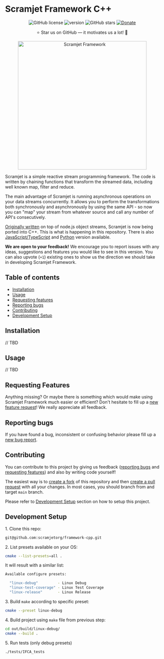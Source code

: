Scramjet Framework C++
==================

<p align="center">
    <a><img src="https://img.shields.io/github/license/scramjetorg/framework-cpp?color=green&style=plastic" alt="GitHub license" /></a>
    <a><img src="https://img.shields.io/github/v/tag/scramjetorg/framework-cpp?label=version&color=blue&style=plastic" alt="version" /></a>
    <a><img src="https://img.shields.io/github/stars/scramjetorg/framework-cpp?color=pink&style=plastic" alt="GitHub stars" /></a>
    <a href="https://www.paypal.com/cgi-bin/webscr?cmd=_s-xclick&hosted_button_id=7F7V65C43EBMW">
        <img src="https://img.shields.io/badge/Donate-PayPal-green.svg?color=yellow&style=plastic" alt="Donate" />
    </a>
</p>
<p align="center">⭐ Star us on GitHub — it motivates us a lot! 🚀 </p>
<p align="center">
    <img src="https://assets.scramjet.org/images/framework-logo-256.svg" width="420" alt="Scramjet Framework">
</p>

Scramjet is a simple reactive stream programming framework. The code is written by chaining functions that transform the streamed data, including well known map, filter and reduce.

The main advantage of Scramjet is running asynchronous operations on your data streams concurrently. It allows you to perform the transformations both synchronously and asynchronously by using the same API - so now you can "map" your stream from whatever source and call any number of API's consecutively.

[Originally written](https://github.com/scramjetorg/scramjet) on top of node.js
object streams, Scramjet is now being ported into C++. This is what is
happening in this repository. There is also [JavaScript/TypeScript](https://github.com/scramjetorg/framework-js) and [Python](https://github.com/scramjetorg/framework-python) version available.

**We are open to your feedback!** We encourage you to report issues with any ideas, suggestions and features you would like to see in this version. You can also upvote (`+1`) existing ones to show us the direction we should take in developing Scramjet Framework.

## Table of contents

- [Installation](#installation)
- [Usage](#usage)
- [Requesting features](#requesting-features)
- [Reporting bugs](#reporting-bugs)
- [Contributing](#contributing)
- [Development Setup](#development-setup)

## Installation

// TBD

## Usage

// TBD

## Requesting Features

Anything missing? Or maybe there is something which would make using Scramjet Framework much easier or efficient? Don't hesitate to fill up a [new feature request](https://github.com/scramjetorg/framework-cpp/issues/new)! We really appreciate all feedback.

## Reporting bugs

If you have found a bug, inconsistent or confusing behavior please fill up a [new bug report](https://github.com/scramjetorg/framework-cpp/issues/new).

## Contributing

You can contribute to this project by giving us feedback ([reporting bugs](#reporting-bugs) and [requesting features](#reporting-features)) and also by writing code yourself!

The easiest way is to [create a fork](https://docs.github.com/en/get-started/quickstart/fork-a-repo) of this repository and then [create a pull request](https://docs.github.com/en/pull-requests/collaborating-with-pull-requests/proposing-changes-to-your-work-with-pull-requests/creating-a-pull-request-from-a-fork) with all your changes. In most cases, you should branch from and target `main` branch.

Please refer to [Development Setup](#development-setup) section on how to setup this project.

## Development Setup

1\. Clone this repo:

```bash
git@github.com:scramjetorg/framework-cpp.git
```

2\. List presets available on your OS:

```bash
cmake --list-presets=all .
```

It will result with a similar list:

```bash
Available configure presets:

  "linux-debug"         - Linux Debug
  "linux-test-coverage" - Linux Test Coverage
  "linux-release"       - Linux Release
```

3\. Build `make` according to specific preset:

```bash
cmake --preset linux-debug
```

4\. Build project using `make` file from previous step:

```bash
cd out/build/linux-debug/
cmake --build .
```

5\. Run tests (only debug presets)

```bash
./tests/IFCA_tests
```